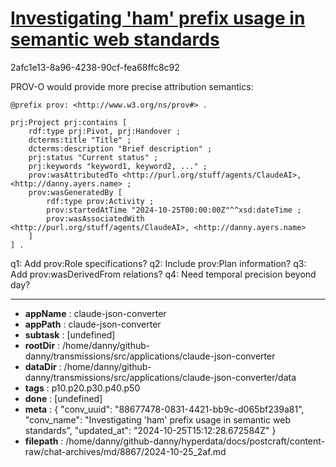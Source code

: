 # [Investigating 'ham' prefix usage in semantic web standards](https://claude.ai/chat/88677478-0831-4421-bb9c-d065bf239a81)

2afc1e13-8a96-4238-90cf-fea68ffc8c92

 PROV-O would provide more precise attribution semantics:

```turtle
@prefix prov: <http://www.w3.org/ns/prov#> .

prj:Project prj:contains [
    rdf:type prj:Pivot, prj:Handover ;
    dcterms:title "Title" ;
    dcterms:description "Brief description" ;
    prj:status "Current status" ;
    prj:keywords "keyword1, keyword2, ..." ;
    prov:wasAttributedTo <http://purl.org/stuff/agents/ClaudeAI>, <http://danny.ayers.name> ;
    prov:wasGeneratedBy [
        rdf:type prov:Activity ;
        prov:startedAtTime "2024-10-25T00:00:00Z"^^xsd:dateTime ;
        prov:wasAssociatedWith <http://purl.org/stuff/agents/ClaudeAI>, <http://danny.ayers.name>
    ]
] .
```

q1: Add prov:Role specifications?
q2: Include prov:Plan information?
q3: Add prov:wasDerivedFrom relations?
q4: Need temporal precision beyond day?

---

* **appName** : claude-json-converter
* **appPath** : claude-json-converter
* **subtask** : [undefined]
* **rootDir** : /home/danny/github-danny/transmissions/src/applications/claude-json-converter
* **dataDir** : /home/danny/github-danny/transmissions/src/applications/claude-json-converter/data
* **tags** : p10.p20.p30.p40.p50
* **done** : [undefined]
* **meta** : {
  "conv_uuid": "88677478-0831-4421-bb9c-d065bf239a81",
  "conv_name": "Investigating 'ham' prefix usage in semantic web standards",
  "updated_at": "2024-10-25T15:12:28.672584Z"
}
* **filepath** : /home/danny/github-danny/hyperdata/docs/postcraft/content-raw/chat-archives/md/8867/2024-10-25_2af.md